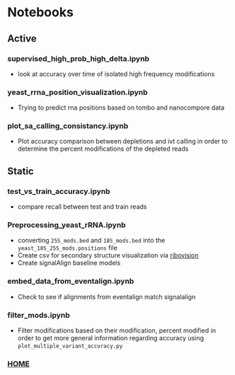 # Notebooks

## Active
### supervised_high_prob_high_delta.ipynb   
* look at accuracy over time of isolated high frequency modifications 

### yeast_rrna_position_visualization.ipynb
* Trying to predict rna positions based on tombo and nanocompore data

### plot_sa_calling_consistancy.ipynb
* Plot accuracy comparison between depletions and ivt calling in order to determine the percent modifications of the depleted reads 


## Static

### test_vs_train_accuracy.ipynb   
* compare recall between test and train reads

### Preprocessing_yeast_rRNA.ipynb
* converting `25S_mods.bed` and `18S_mods.bed` into the `yeast_18S_25S_mods.positions` file
* Create csv for secondary structure visualization via [ribovision](http://apollo.chemistry.gatech.edu/RiboVision/)
* Create signalAlign baseline models 

### embed_data_from_eventalign.ipynb
* Check to see if alignments from eventalign match signalalign

### filter_mods.ipynb
* Filter modifications based on their modification, percent modified in order to get more general information regarding accuracy using `plot_multiple_variant_accuracy.py`
                      
### [HOME](../README.md)